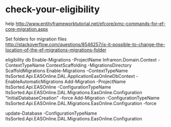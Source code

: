 # check-your-eligibility

help http://www.entityframeworktutorial.net/efcore/pmc-commands-for-ef-core-migration.aspx

Set folders for migration files
http://stackoverflow.com/questions/8546257/is-it-possible-to-change-the-location-of-the-ef-migrations-migrations-folder


eligibility db
Enable-Migrations -ProjectName Inframon.Domain.Context -ContextTypeName ContextScaffolding -MigrationsDirectory ScaffoldMigrations
Enable-Migrations -ContextTypeName  ItsSorted.Api.EASOnline.DAL.ApplicationEasOnlineDbContext -EnableAutomaticMigrations
Add-Migration -ProjectName ItsSorted.Api.EASOnline -ConfigurationTypeName ItsSorted.Api.EASOnline.DAL.Migrations.EasOnline.Configuration "InitialDatabaseCreation" -force
Add-Migration -ConfigurationTypeName ItsSorted.Api.EASOnline.DAL.Migrations.EasOnline.Configuration  -force

update-Database -ConfigurationTypeName ItsSorted.Api.EASOnline.DAL.Migrations.EasOnline.Configuration